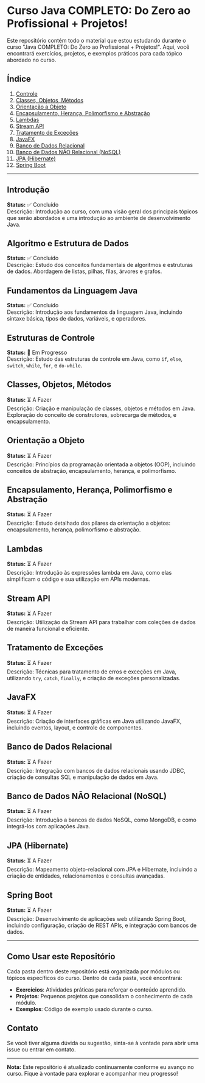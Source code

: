 # Curso Java COMPLETO: Do Zero ao Profissional + Projetos!

Este repositório contém todo o material que estou estudando durante o curso "Java COMPLETO: Do Zero ao Profissional + Projetos!". Aqui, você encontrará exercícios, projetos, e exemplos práticos para cada tópico abordado no curso.

## Índice

1. [Controle](./javaCompleto/Controle.java)
2. [Classes, Objetos, Métodos](#classes-objetos-métodos)
3. [Orientação a Objeto](#orientação-a-objeto)
4. [Encapsulamento, Herança, Polimorfismo e Abstração](#encapsulamento-herança-polimorfismo-e-abstração)
5. [Lambdas](#lambdas)
6. [Stream API](#stream-api)
7. [Tratamento de Exceções](#tratamento-de-exceções)
8. [JavaFX](#javafx)
9. [Banco de Dados Relacional](#banco-de-dados-relacional)
10. [Banco de Dados NÃO Relacional (NoSQL)](#banco-de-dados-não-relacional-nosql)
11. [JPA (Hibernate)](#jpa-hibernate)
12. [Spring Boot](#spring-boot)

---

## Introdução

**Status:** ✅ Concluído  
Descrição: Introdução ao curso, com uma visão geral dos principais tópicos que serão abordados e uma introdução ao ambiente de desenvolvimento Java.

## Algoritmo e Estrutura de Dados

**Status:** ✅ Concluído  
Descrição: Estudo dos conceitos fundamentais de algoritmos e estruturas de dados. Abordagem de listas, pilhas, filas, árvores e grafos.

## Fundamentos da Linguagem Java

**Status:** ✅ Concluído  
Descrição: Introdução aos fundamentos da linguagem Java, incluindo sintaxe básica, tipos de dados, variáveis, e operadores.

## Estruturas de Controle

**Status:**  🔄 Em Progresso  
Descrição: Estudo das estruturas de controle em Java, como `if`, `else`, `switch`, `while`, `for`, e `do-while`.

## Classes, Objetos, Métodos

**Status:** ⏳ A Fazer  
Descrição: Criação e manipulação de classes, objetos e métodos em Java. Exploração do conceito de construtores, sobrecarga de métodos, e encapsulamento.

## Orientação a Objeto

**Status:** ⏳ A Fazer  
Descrição: Princípios da programação orientada a objetos (OOP), incluindo conceitos de abstração, encapsulamento, herança, e polimorfismo.

## Encapsulamento, Herança, Polimorfismo e Abstração

**Status:** ⏳ A Fazer  
Descrição: Estudo detalhado dos pilares da orientação a objetos: encapsulamento, herança, polimorfismo e abstração.

## Lambdas

**Status:** ⏳ A Fazer  
Descrição: Introdução às expressões lambda em Java, como elas simplificam o código e sua utilização em APIs modernas.

## Stream API

**Status:** ⏳ A Fazer  
Descrição: Utilização da Stream API para trabalhar com coleções de dados de maneira funcional e eficiente.

## Tratamento de Exceções

**Status:** ⏳ A Fazer  
Descrição: Técnicas para tratamento de erros e exceções em Java, utilizando `try`, `catch`, `finally`, e criação de exceções personalizadas.

## JavaFX

**Status:** ⏳ A Fazer  
Descrição: Criação de interfaces gráficas em Java utilizando JavaFX, incluindo eventos, layout, e controle de componentes.

## Banco de Dados Relacional

**Status:** ⏳ A Fazer  
Descrição: Integração com bancos de dados relacionais usando JDBC, criação de consultas SQL e manipulação de dados em Java.

## Banco de Dados NÃO Relacional (NoSQL)

**Status:** ⏳ A Fazer  
Descrição: Introdução a bancos de dados NoSQL, como MongoDB, e como integrá-los com aplicações Java.

## JPA (Hibernate)

**Status:** ⏳ A Fazer  
Descrição: Mapeamento objeto-relacional com JPA e Hibernate, incluindo a criação de entidades, relacionamentos e consultas avançadas.

## Spring Boot

**Status:** ⏳ A Fazer  
Descrição: Desenvolvimento de aplicações web utilizando Spring Boot, incluindo configuração, criação de REST APIs, e integração com bancos de dados.

---

## Como Usar este Repositório

Cada pasta dentro deste repositório está organizada por módulos ou tópicos específicos do curso. Dentro de cada pasta, você encontrará:
- **Exercícios**: Atividades práticas para reforçar o conteúdo aprendido.
- **Projetos**: Pequenos projetos que consolidam o conhecimento de cada módulo.
- **Exemplos**: Código de exemplo usado durante o curso.

## Contato

Se você tiver alguma dúvida ou sugestão, sinta-se à vontade para abrir uma issue ou entrar em contato.

---

**Nota:** Este repositório é atualizado continuamente conforme eu avanço no curso. Fique à vontade para explorar e acompanhar meu progresso!
